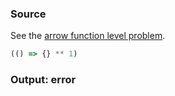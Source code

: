 ### Source
See the [arrow function level problem](../../../../parser/docs/arrow-function-level-problem.md).

```js
(() => {} ** 1)
```

### Output: error
